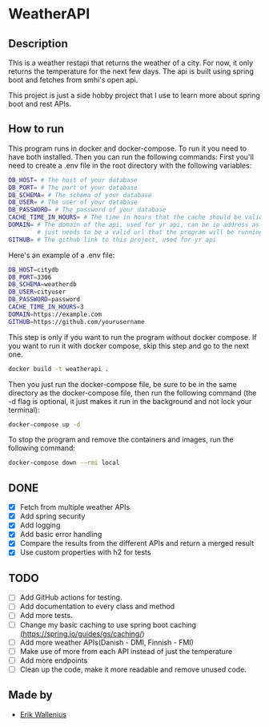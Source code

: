 # WeatherAPI

## Description
This is a weather restapi that returns the weather of a city. For now, it only returns the temperature for the next few days. The api is built using spring boot and fetches from smhi's open api.

This project is just a side hobby project that I use to learn more about spring boot and rest APIs.

## How to run
This program runs in docker and docker-compose. To run it you need to have both installed. Then you can run the following commands:
First you'll need to create a .env file in the root directory with the following variables:
```bash
DB_HOST= # The host of your database
DB_PORT= # The port of your database
DB_SCHEMA= # The schema of your database
DB_USER= # The user of your database
DB_PASSWORD= # The password of your database
CACHE_TIME_IN_HOURS= # The time in hours that the cache should be valid
DOMAIN= # The domain of the api, used for yr api, can be ip address as well, 
        # just needs to be a valid url that the program will be running on
GITHUB= # The github link to this project, used for yr api
```
Here's an example of a .env file:
```bash
DB_HOST=citydb
DB_PORT=3306
DB_SCHEMA=weatherdb
DB_USER=cityuser
DB_PASSWORD=password
CACHE_TIME_IN_HOURS=3
DOMAIN=https://example.com
GITHUB=https://github.com/yourusername
```
This step is only if you want to run the program without docker compose. If you want to run it with docker compose, skip this step and go to the next one.
```bash
docker build -t weatherapi .
``` 

Then you just run the docker-compose file, be sure to be in the same directory as the docker-compose file, then run the following command (the -d flag is optional, it just makes it run in the background and not lock your terminal):
```bash
docker-compose up -d
```

To stop the program and remove the containers and images, run the following command:
```bash
docker-compose down --rmi local
```


## DONE
- [X] Fetch from multiple weather APIs
- [X] Add spring security
- [X] Add logging
- [X] Add basic error handling
- [X] Compare the results from the different APIs and return a merged result
- [X] Use custom properties with h2 for tests

## TODO

- [ ] Add GitHub actions for testing.
- [ ] Add documentation to every class and method
- [ ] Add more tests.
- [ ] Change my basic caching to use spring boot caching (https://spring.io/guides/gs/caching/)
- [ ] Add more weather APIs(Danish - DMI, Finnish - FMI)
- [ ] Make use of more from each API instead of just the temperature
- [ ] Add more endpoints
- [ ] Clean up the code, make it more readable and remove unused code.

## Made by
- [Erik Wallenius](https://github.com/knottem)
